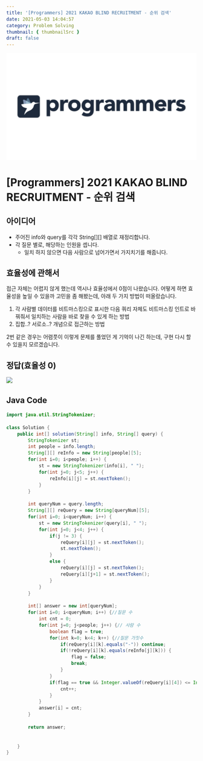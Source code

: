 ```yaml
---
title: '[Programmers] 2021 KAKAO BLIND RECRUITMENT - 순위 검색'
date: 2021-05-03 14:04:57
category: Problem Solving
thumbnail: { thumbnailSrc }
draft: false
---
```


![img](./images/programmers.png)

# [Programmers] 2021 KAKAO BLIND RECRUITMENT - 순위 검색

## 아이디어

- 주어진 info와 query를 각각 String[][] 배열로 재정리합니다.
- 각 질문 별로, 해당하는 인원을 셉니다.
  - 일치 하지 않으면 다음 사람으로 넘어가면서 가지치기를 해줍니다.

## 효율성에 관해서

접근 자체는 어렵지 않게 했는데 역시나 효율성에서 0점이 나왔습니다.
어떻게 하면 효율성을 높일 수 있을까 고민을 좀 해봤는데, 아래 두 가지 방법이 떠올랐습니다.

1. 각 사람별 데이터를 비트마스킹으로 표시한 다음 쿼리 자체도 비트마스킹 인트로 바꿔줘서 일치하는 사람을 바로 찾을 수 있게 하는 방법
2. 집합..? 서로소..? 개념으로 접근하는 방법

2번 같은 경우는 어렴풋이 이렇게 문제를 풀었던 게 기억이 나긴 하는데, 구현 다시 할 수 있을지 모르겠습니다.

## 정답(효율성 0)

![](https://images.velog.io/images/mulgyeol/post/826ea5b9-c881-44e9-b895-47affb195c6e/image.png)

## Java Code

```Java
import java.util.StringTokenizer;

class Solution {
    public int[] solution(String[] info, String[] query) {
        StringTokenizer st;
		int people = info.length;
		String[][] reInfo = new String[people][5];
		for(int i=0; i<people; i++) {
			st = new StringTokenizer(info[i], " ");
			for(int j=0; j<5; j++) {
				reInfo[i][j] = st.nextToken();
			}
		}

		int queryNum = query.length;
		String[][] reQuery = new String[queryNum][5];
		for(int i=0; i<queryNum; i++) {
			st = new StringTokenizer(query[i], " ");
			for(int j=0; j<4; j++) {
				if(j != 3) {
					reQuery[i][j] = st.nextToken();
					st.nextToken();
				}
				else {
					reQuery[i][j] = st.nextToken();
					reQuery[i][j+1] = st.nextToken();
				}
			}
		}

		int[] answer = new int[queryNum];
		for(int i=0; i<queryNum; i++) {//질문 수
			int cnt = 0;
			for(int j=0; j<people; j++) {// 사람 수
				boolean flag = true;
				for(int k=0; k<4; k++) {//질문 가짓수
					if(reQuery[i][k].equals("-")) continue;
					if(!reQuery[i][k].equals(reInfo[j][k])) {
						flag = false;
						break;
					}
				}
				if(flag == true && Integer.valueOf(reQuery[i][4]) <= Integer.valueOf(reInfo[j][4])) {
					cnt++;
				}
			}
			answer[i] = cnt;
		}

        return answer;


    }
}

```
